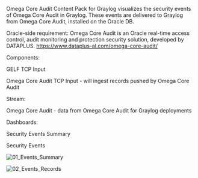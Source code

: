 
Omega Core Audit Content Pack for Graylog visualizes the security events of Omega Core Audit in Graylog. These events are delivered to Graylog from Omega Core Audit, installed on the Oracle DB.

Oracle-side requirement: 
Omega Core Audit is an Oracle real-time access control, audit monitoring and protection security solution, developed by DATAPLUS.
https://www.dataplus-al.com/omega-core-audit/

Components:

GELF TCP Input

Omega Core Audit TCP Input - will ingest records pushed by Omega Core Audit

Stream:

Omega Core Audit - data from Omega Core Audit for Graylog deployments

Dashboards:

Security Events Summary

Security Events

![01_Events_Summary](https://user-images.githubusercontent.com/94201903/224513307-0f9ab0df-0da3-4197-b857-0e1bcec81125.png)

![02_Events_Records](https://user-images.githubusercontent.com/94201903/224513319-3100a0df-2f75-4f18-bcbe-16744c8c380e.png)
